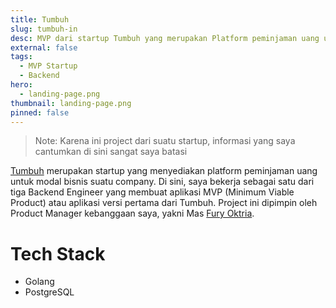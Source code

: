 ```yaml
---
title: Tumbuh
slug: tumbuh-in
desc: MVP dari startup Tumbuh yang merupakan Platform peminjaman uang untuk B2B.
external: false
tags:
  - MVP Startup
  - Backend
hero:
  - landing-page.png
thumbnail: landing-page.png
pinned: false
---
```


> Note: Karena ini project dari suatu startup, informasi yang saya cantumkan di sini sangat saya batasi

[Tumbuh] merupakan startup yang menyediakan platform peminjaman uang untuk modal bisnis suatu company. Di sini, saya bekerja sebagai satu dari tiga Backend Engineer yang membuat aplikasi MVP (Minimum Viable Product) atau aplikasi versi pertama dari Tumbuh. Project ini dipimpin oleh Product Manager kebanggaan saya, yakni Mas [Fury Oktria].

# Tech Stack

- Golang
- PostgreSQL

<!-- def -->

[fury oktria]: https://www.linkedin.com/in/furyoktria
[tumbuh]: https://www.tumbuh.in
